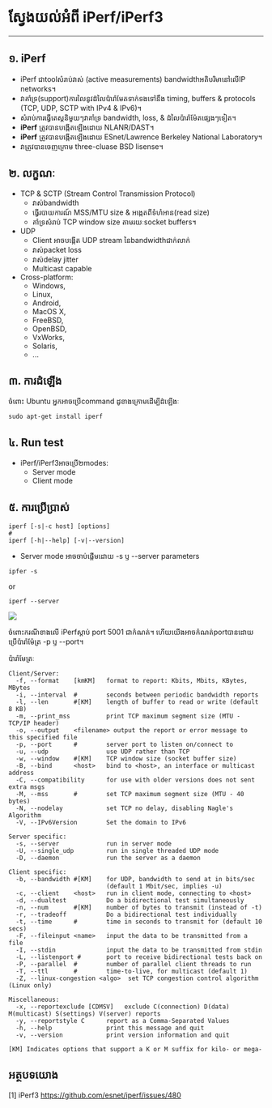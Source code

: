 # ស្វែងយល់អំពី iPerf/iPerf3
----------------------------------

## <a name ="1">១. iPerf</a>
* iPerf ជាtoolសំរាប់វាស់ (active measurements) bandwidthអតិបរិមានៅលើIP networks។
* វាគាំទ្រ(support)ការលៃនូវដំលៃប៉ារ៉ាមែតទាក់ទងទៅនឹង timing, buffers & protocols (TCP, UDP, SCTP with IPv4 & IPv6)។
* សំរាប់ការធ្វើតេស្តនិមួយៗវាគាំទ្រ bandwidth, loss, & ដំលៃប៉ារ៉ាម៉ែតផ្សេងៗទៀត។
* **iPerf** ត្រូវបានបង្កើតឡើងដោយ NLANR/DAST។
* **iPerf** ត្រូវបានបង្កើតឡើងដោយ ESnet/Lawrence Berkeley National Laboratory។
* វាត្រូវបានចេញក្រោម three-cluase BSD lisense។

## <a name="2">២. លក្ខណៈ</a>

* TCP & SCTP (Stream Control Transmission Protocol)
  * វាស់bandwidth
  * ធ្វើរបាយការណ៍ MSS/MTU size & អង្កេតពីទំហំអាន(read size)
  * គាំទ្រសំរាប់ TCP window size តាមរយៈsocket buffers។
* UDP
  * Client អាចបង្កើត UDP stream នៃbandwidthជាក់លាក់
  * វាស់packet loss
  * វាស់delay jitter
  * Multicast capable
* Cross-platform:
  * Windows,
  * Linux,
  * Android,
  * MacOS X,
  * FreeBSD,
  * OpenBSD,
  * VxWorks,
  * Solaris,
  * ...
  

## <a name="3">៣. ការដំឡើង</a>
ចំពោះ Ubuntu អ្នកអាចប្រើcommand ដូខាងក្រោមដើម្បីដំឡើងៈ
```
sudo apt-get install iperf
```

## <a name="4">៤. Run test</a>
* iPerf/iPerf3អាចប្រើ២modes: 
  * Server mode
  * Client mode

## <a name="5">៥. ការប្រើប្រាស់</a>
```
iperf [-s|-c host] [options]
#
iperf [-h|--help] [-v|--version]
```

* Server mode អាចចាប់ផ្ដើមដោយ -s ឫ --server parameters
```
ipfer -s
```
or
```
iperf --server
```
<img src="https://i.imgur.com/oORQ3T8.png?1">

ចំពោះករណីខាងលើ iPerfស្ដាប់ port 5001 ជាកំណត់។ ហើយយើងអាចកំណត់portបានដោយប្រើប៉ារ៉ាម៉ែត្រ -p ឫ --port។

ប៉ារ៉ាមែត្រៈ
```
Client/Server:
  -f, --format    [kmKM]   format to report: Kbits, Mbits, KBytes, MBytes
  -i, --interval  #        seconds between periodic bandwidth reports
  -l, --len       #[KM]    length of buffer to read or write (default 8 KB)
  -m, --print_mss          print TCP maximum segment size (MTU - TCP/IP header)
  -o, --output    <filename> output the report or error message to this specified file
  -p, --port      #        server port to listen on/connect to
  -u, --udp                use UDP rather than TCP
  -w, --window    #[KM]    TCP window size (socket buffer size)
  -B, --bind      <host>   bind to <host>, an interface or multicast address
  -C, --compatibility      for use with older versions does not sent extra msgs
  -M, --mss       #        set TCP maximum segment size (MTU - 40 bytes)
  -N, --nodelay            set TCP no delay, disabling Nagle's Algorithm
  -V, --IPv6Version        Set the domain to IPv6

Server specific:
  -s, --server             run in server mode
  -U, --single_udp         run in single threaded UDP mode
  -D, --daemon             run the server as a daemon

Client specific:
  -b, --bandwidth #[KM]    for UDP, bandwidth to send at in bits/sec
                           (default 1 Mbit/sec, implies -u)
  -c, --client    <host>   run in client mode, connecting to <host>
  -d, --dualtest           Do a bidirectional test simultaneously
  -n, --num       #[KM]    number of bytes to transmit (instead of -t)
  -r, --tradeoff           Do a bidirectional test individually
  -t, --time      #        time in seconds to transmit for (default 10 secs)
  -F, --fileinput <name>   input the data to be transmitted from a file
  -I, --stdin              input the data to be transmitted from stdin
  -L, --listenport #       port to receive bidirectional tests back on
  -P, --parallel  #        number of parallel client threads to run
  -T, --ttl       #        time-to-live, for multicast (default 1)
  -Z, --linux-congestion <algo>  set TCP congestion control algorithm (Linux only)

Miscellaneous:
  -x, --reportexclude [CDMSV]   exclude C(connection) D(data) M(multicast) S(settings) V(server) reports
  -y, --reportstyle C      report as a Comma-Separated Values
  -h, --help               print this message and quit
  -v, --version            print version information and quit

[KM] Indicates options that support a K or M suffix for kilo- or mega-
```

## <a name="ref">អត្ថបទយោង</a>

[1] iPerf3 https://github.com/esnet/iperf/issues/480
